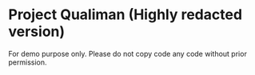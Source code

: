 # Project Qualiman (Highly redacted version)

For demo purpose only. Please do not copy code any code without prior permission.
